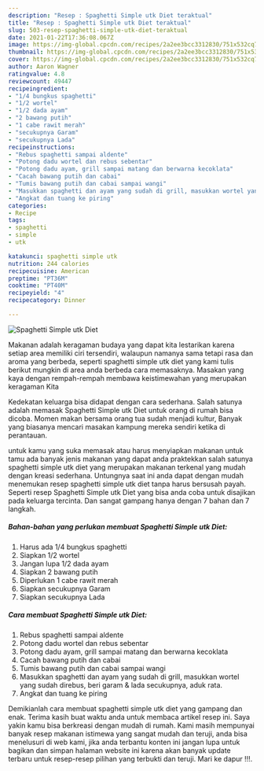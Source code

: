 ```yaml
---
description: "Resep : Spaghetti Simple utk Diet teraktual"
title: "Resep : Spaghetti Simple utk Diet teraktual"
slug: 503-resep-spaghetti-simple-utk-diet-teraktual
date: 2021-01-22T17:36:08.067Z
image: https://img-global.cpcdn.com/recipes/2a2ee3bcc3312830/751x532cq70/spaghetti-simple-utk-diet-foto-resep-utama.jpg
thumbnail: https://img-global.cpcdn.com/recipes/2a2ee3bcc3312830/751x532cq70/spaghetti-simple-utk-diet-foto-resep-utama.jpg
cover: https://img-global.cpcdn.com/recipes/2a2ee3bcc3312830/751x532cq70/spaghetti-simple-utk-diet-foto-resep-utama.jpg
author: Aaron Wagner
ratingvalue: 4.8
reviewcount: 49447
recipeingredient:
- "1/4 bungkus spaghetti"
- "1/2 wortel"
- "1/2 dada ayam"
- "2 bawang putih"
- "1 cabe rawit merah"
- "secukupnya Garam"
- "secukupnya Lada"
recipeinstructions:
- "Rebus spaghetti sampai aldente"
- "Potong dadu wortel dan rebus sebentar"
- "Potong dadu ayam, grill sampai matang dan berwarna kecoklata"
- "Cacah bawang putih dan cabai"
- "Tumis bawang putih dan cabai sampai wangi"
- "Masukkan spaghetti dan ayam yang sudah di grill, masukkan wortel yang sudah direbus, beri garam &amp; lada secukupnya, aduk rata."
- "Angkat dan tuang ke piring"
categories:
- Recipe
tags:
- spaghetti
- simple
- utk

katakunci: spaghetti simple utk 
nutrition: 244 calories
recipecuisine: American
preptime: "PT36M"
cooktime: "PT40M"
recipeyield: "4"
recipecategory: Dinner

---
```



![Spaghetti Simple utk Diet](https://img-global.cpcdn.com/recipes/2a2ee3bcc3312830/751x532cq70/spaghetti-simple-utk-diet-foto-resep-utama.jpg)

Makanan adalah keragaman budaya yang dapat kita lestarikan karena setiap area memiliki ciri tersendiri, walaupun namanya sama tetapi rasa dan aroma yang berbeda, seperti spaghetti simple utk diet yang kami tulis berikut mungkin di area anda berbeda cara memasaknya. Masakan yang kaya dengan rempah-rempah membawa keistimewahan yang merupakan keragaman Kita

Kedekatan keluarga bisa didapat dengan cara sederhana. Salah satunya adalah memasak Spaghetti Simple utk Diet untuk orang di rumah bisa dicoba. Momen makan bersama orang tua sudah menjadi kultur, Banyak yang biasanya mencari masakan kampung mereka sendiri ketika di perantauan.



untuk kamu yang suka memasak atau harus menyiapkan makanan untuk tamu ada banyak jenis makanan yang dapat anda praktekkan salah satunya spaghetti simple utk diet yang merupakan makanan terkenal yang mudah dengan kreasi sederhana. Untungnya saat ini anda dapat dengan mudah menemukan resep spaghetti simple utk diet tanpa harus bersusah payah.
Seperti resep Spaghetti Simple utk Diet yang bisa anda coba untuk disajikan pada keluarga tercinta. Dan sangat gampang hanya dengan 7 bahan dan 7 langkah.


<!--inarticleads1-->

##### Bahan-bahan yang perlukan membuat Spaghetti Simple utk Diet:

1. Harus ada 1/4 bungkus spaghetti
1. Siapkan 1/2 wortel
1. Jangan lupa 1/2 dada ayam
1. Siapkan 2 bawang putih
1. Diperlukan 1 cabe rawit merah
1. Siapkan secukupnya Garam
1. Siapkan secukupnya Lada




<!--inarticleads2-->

##### Cara membuat  Spaghetti Simple utk Diet:

1. Rebus spaghetti sampai aldente
1. Potong dadu wortel dan rebus sebentar
1. Potong dadu ayam, grill sampai matang dan berwarna kecoklata
1. Cacah bawang putih dan cabai
1. Tumis bawang putih dan cabai sampai wangi
1. Masukkan spaghetti dan ayam yang sudah di grill, masukkan wortel yang sudah direbus, beri garam &amp; lada secukupnya, aduk rata.
1. Angkat dan tuang ke piring




Demikianlah cara membuat spaghetti simple utk diet yang gampang dan enak. Terima kasih buat waktu anda untuk membaca artikel resep ini. Saya yakin kamu bisa berkreasi dengan mudah di rumah. Kami masih mempunyai banyak resep makanan istimewa yang sangat mudah dan teruji, anda bisa menelusuri di web kami, jika anda terbantu konten ini jangan lupa untuk bagikan dan simpan halaman website ini karena akan banyak update terbaru untuk resep-resep pilihan yang terbukti dan teruji. Mari ke dapur !!!. 
